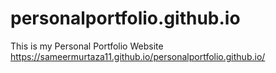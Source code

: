 # personalportfolio.github.io
This is my Personal Portfolio Website
https://sameermurtaza11.github.io/personalportfolio.github.io/
